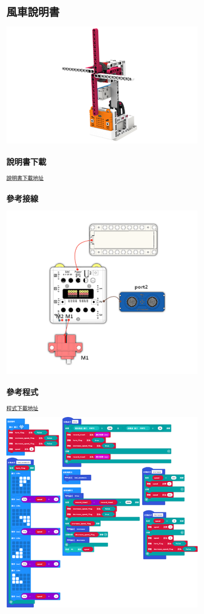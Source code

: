 # 風車說明書

![](./instruction1/10_windmill.png)

## 說明書下載

[說明書下載地址]()

## 參考接線

![](./instruction1/10_windmillcon.png)

## 參考程式

[程式下載地址]()

![](./instruction1/10_windmillcode.png)